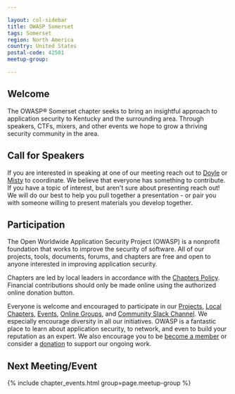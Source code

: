 ```yaml
---

layout: col-sidebar
title: OWASP Somerset
tags: Somerset
region: North America
country: United States
postal-code: 42501
meetup-group:

---
```


## Welcome
The OWASP® Somerset chapter seeks to bring an insightful approach to application security to Kentucky and the surrounding area. Through speakers, CTFs, mixers, and other events we hope to grow a thriving security community in the area.

## Call for Speakers

If you are interested in speaking at one of our meeting reach out to [Doyle](mailto:doyle.turner@owasp.org) or [Misty](mailto:mist.turner@owasp.org) to coordinate. We believe that everyone has something to contribute. If you have a topic of interest, but aren't sure about presenting reach out! We will do our best to help you pull together a presentation - or pair you with someone willing to present materials you develop together.

## Participation
The Open Worldwide Application Security Project (OWASP) is a nonprofit foundation that works to improve the security of software. All of our projects, tools, documents, forums, and chapters are free and open to anyone interested in improving application security. 

Chapters are led by local leaders in accordance with the [Chapters Policy](/www-policy/operational/chapters). Financial contributions should only be made online using the authorized online donation button. 

Everyone is welcome and encouraged to participate in our [Projects](/projects/), [Local Chapters](/chapters/), [Events](/events/), [Online Groups](https://groups.google.com/a/owasp.com/), and [Community Slack Channel](https://owasp.slack.com/). We especially encourage diversity in all our initiatives. OWASP is a fantastic place to learn about application security, to network, and even to build your reputation as an expert. We also encourage you to be [become a member](/membership/) or consider a [donation](/donate/) to support our ongoing work.

Next Meeting/Event <!-- You should keep this section as it will populate your meetup events -->
---------------------
{% include chapter_events.html group=page.meetup-group %}